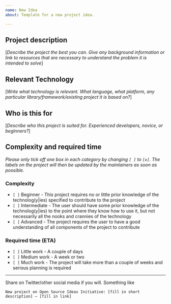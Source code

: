 ```yaml
---
name: New Idea
about: Template for a new project idea.

---
```


## Project description

[_Describe the project the best you can. Give any background information or link to resources that are necessary to understand the problem it is intended to solve_]

## Relevant Technology

[_Write what technology is relevant. What language, what platform, any particular library/framework/existing project it is based on?_]

## Who is this for

[_Describe who this project is suited for. Experienced developers, novice, or beginners?_]

## Complexity and required time

_Please only tick off one box in each category by changing `[ ]` to `[x]`. The labels on the project will then be updated by the maintainers as soon as possible._

### Complexity

- `[ ]` Beginner - This project requires no or little prior knowledge of the technolog(y|ies) specified to contribute to the project
- `[ ]` Intermediate - The user should have some prior knowledge of the technolog(y|ies) to the point where they know how to use it, but not necessarily all the nooks and crannies of the technology
- `[ ]` Advanced - The project requires the user to have a good understanding of all components of the project to contribute

### Required time (ETA)

- `[ ]` Little work - A couple of days
- `[ ]` Medium work - A week or two
- `[ ]` Much work - The project will take more than a couple of weeks and serious planning is required

---

Share on Twitter/other social media if you will. Something like

```
New project on Open Source Ideas Initiative: [fill in short description] – [fill in link]
```
